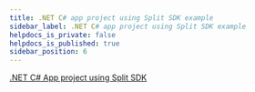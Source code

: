 ```yaml
---
title: .NET C# app project using Split SDK example
sidebar_label: .NET C# app project using Split SDK example
helpdocs_is_private: false
helpdocs_is_published: true
sidebar_position: 6
---
```


<p>
  <button hidden style={{borderRadius:'8px', border:'1px', fontFamily:'Courier New', fontWeight:'800', textAlign:'left'}}> help.split.io link: https://help.split.io/hc/en-us/articles/360019200211--NET-C-App-Project-using-Split-SDK-example </button>
</p>

[.NET C# App project using Split SDK](https://github.com/Split-Community/Split-SDKs-Examples/tree/main/netCsharp-SDK)